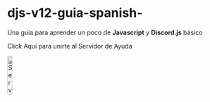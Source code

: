 # djs-v12-guia-spanish-
Una guía para aprender un poco de **Javascript** y **Discord.js** básico 


Click Aquí para unirte al Servidor de Ayuda

<a href="https://discord.gg/vbenDjqjkS"><img src="http://1000marcas.net/wp-content/uploads/2020/11/Discord-logo.jpg" width="15%" src="/imagenes/foto1.jpg" alt="Servidor de Ayuda/Soporte"></a>
